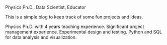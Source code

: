 Physics Ph.D., Data Scientist, Educator

This is a simple blog to keep track of some fun projects and ideas.

Physics Ph.D. with 4 years teaching experience. Significant project management experience. Experimental design and testing. Python and SQL for data analysis and visualization. 
